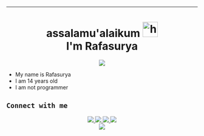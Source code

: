 <p align='center'>
    </p>

-------
<h1 align="center">assalamu'alaikum <img src="https://user-images.githubusercontent.com/1303154/88677602-1635ba80-d120-11ea-84d8-d263ba5fc3c0.gif" width="40px" alt="hi"><br>I'm Rafasurya </h1>
<p align="center">
  <img src="https://camo.githubusercontent.com/c14b0f7943bc9e5158459910d544e2811ec231170c7271868cc7792639e981a9/68747470733a2f2f692e70696e696d672e636f6d2f6f726967696e616c732f63342f63362f66622f63346336666230343639663232376134643239376336383035396463393530642e6a7067" /></>
</p>

-  My name is Rafasurya 
-  I am 14 years old 
-  I am not programmer

## ```Connect with me```
<p align="center">
  <a href="https://instagram.com/ffzkyaf"><img src="https://img.shields.io/badge/Instagram-E4405F?style=for-the-badge&logo=instagram&logoColor=white"/> 
  <a href="https://wa.me/message/JBGU4J2DVYEDK1"><img src="https://img.shields.io/badge/WhatsApp-25D366?style=for-the-badge&logo=whatsapp&logoColor=white" />
  <a href="https://github.com/MurphyBot"><img src="https://img.shields.io/badge/-GitHub-black?style=flat-square&logo=github" /> 
  <a href="https://youtube.com/channel/UCzpsJxweXJUr-dhyA5DF6fQ"><img src="https://img.shields.io/youtube/channel/subscribers/UCzpsJxweXJUr-dhyA5DF6fQ?style=social" /> <br>
  <a href="https://komarev.com/ghpvc/?username=apiccaofc&color=blue&style=flat-square&label=Profile+Dilihat"><img src="https://komarev.com/ghpvc/?username=apiccaofc&color=blue&style=flat-square&label=Profile+Dilihat" />

</p>

